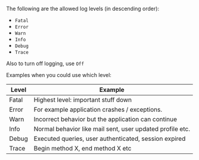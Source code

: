 The following are the allowed log levels (in descending order):

* `Fatal`   
* `Error` 
* `Warn`  
* `Info`
* `Debug`
* `Trace`

Also to turn off logging, use `Off`

Examples when you could use which level:

|Level|Example|
------|-------
|Fatal|Highest level: important stuff down|
|Error|For example application crashes / exceptions.|
|Warn|Incorrect behavior but the application can continue |
|Info|Normal behavior like mail sent, user updated profile etc.|
|Debug|Executed queries, user authenticated, session expired|
|Trace|Begin method X, end method X etc|
